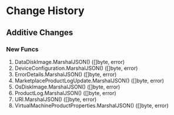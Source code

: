 # Change History

## Additive Changes

### New Funcs

1. DataDiskImage.MarshalJSON() ([]byte, error)
1. DeviceConfiguration.MarshalJSON() ([]byte, error)
1. ErrorDetails.MarshalJSON() ([]byte, error)
1. MarketplaceProductLogUpdate.MarshalJSON() ([]byte, error)
1. OsDiskImage.MarshalJSON() ([]byte, error)
1. ProductLog.MarshalJSON() ([]byte, error)
1. URI.MarshalJSON() ([]byte, error)
1. VirtualMachineProductProperties.MarshalJSON() ([]byte, error)
